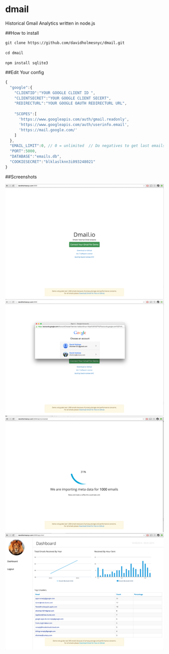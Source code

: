 # dmail
Historical Gmail Analytics written in node.js 


##How to install 
```
git clone https://github.com/davidholmesnyc/dmail.git

cd dmail

npm install sqlite3
```

##Edit Your config 
```javascript
{
  "google":{
    "CLIENTID":"YOUR GOOGLE CLIENT ID ",
    "CLIENTSECRET":"YOUR GOOGLE CLIENT SECERT",
    "REDIRECTURL":"YOUR GOOGLE OAUTH REDIRECTURL URL",
    
    "SCOPES":[
      'https://www.googleapis.com/auth/gmail.readonly',
      'https://www.googleapis.com/auth/userinfo.email',
      'https://mail.google.com/'
    ]
  },
  "EMAIL_LIMIT":0, // 0 = unlimited  // Do negatives to get last emails for example -10 gets last 10 emails
  "PORT":5000,
  "DATABASE":"emails.db",
  "COOKIESECRET":"blklaslknn3i093248021"
}
```
##Screenshots 

<img src="screenshots/login.png">
<br/>
<img src="screenshots/gmailoauth.png">
<br/>
<img src="screenshots/onboard.png">
<br/>
<img src="screenshots/dashboard.png">
<br/>
